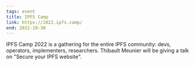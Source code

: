 ```yaml
---
tags: event
title: IPFS Camp
link: https://2022.ipfs.camp/
end: 2022-10-30
---
```

IPFS Camp 2022 is a gathering for the entire IPFS community: devs, operators, implementers, researchers. Thibault Meunier will be giving a talk on "Secure your IPFS website".

